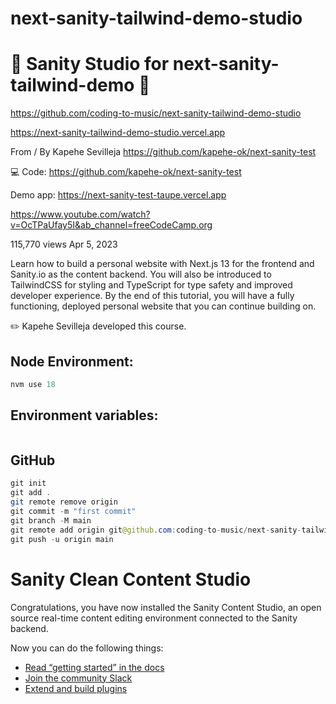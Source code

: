 # next-sanity-tailwind-demo-studio

# 🚀 Sanity Studio for next-sanity-tailwind-demo 🚀

https://github.com/coding-to-music/next-sanity-tailwind-demo-studio

https://next-sanity-tailwind-demo-studio.vercel.app

From / By Kapehe Sevilleja https://github.com/kapehe-ok/next-sanity-test

💻 Code: https://github.com/kapehe-ok/next-sanity-test

Demo app: https://next-sanity-test-taupe.vercel.app

https://www.youtube.com/watch?v=OcTPaUfay5I&ab_channel=freeCodeCamp.org

115,770 views Apr 5, 2023

Learn how to build a personal website with Next.js 13 for the frontend and Sanity.io as the content backend. You will also be introduced to TailwindCSS for styling and TypeScript for type safety and improved developer experience. By the end of this tutorial, you will have a fully functioning, deployed personal website that you can continue building on.

✏️ Kapehe Sevilleja developed this course.

<!-- <div style="text-align:center;">
  <img src="/images/chakra.jpg" alt="Image" />
  <p><em>Chakra Component Library with Next.js</em></p>
</div> -->

## Node Environment:

```java
nvm use 18
```

## Environment variables:

```java

```

## GitHub

```java
git init
git add .
git remote remove origin
git commit -m "first commit"
git branch -M main
git remote add origin git@github.com:coding-to-music/next-sanity-tailwind-demo-studio.git
git push -u origin main

```

# Sanity Clean Content Studio

Congratulations, you have now installed the Sanity Content Studio, an open source real-time content editing environment connected to the Sanity backend.

Now you can do the following things:

- [Read “getting started” in the docs](https://www.sanity.io/docs/introduction/getting-started?utm_source=readme)
- [Join the community Slack](https://slack.sanity.io/?utm_source=readme)
- [Extend and build plugins](https://www.sanity.io/docs/content-studio/extending?utm_source=readme)
